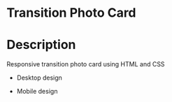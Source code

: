 # Transition Photo Card

# Description

Responsive transition photo card using HTML and CSS

* Desktop design

* Mobile design

